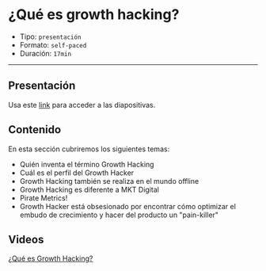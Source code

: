 # ¿Qué es growth hacking?

* Tipo: `presentación`
* Formato: `self-paced`
* Duración: `17min`

***

## Presentación
Usa este [link](https://docs.google.com/presentation/d/1690jQPjbRpBtU3yQJc1thKI7TpUjFrl_pZ5IVhst4LI/edit#slide=id.g386523c064_0_422) para acceder a las diapositivas.

## Contenido
En esta sección cubriremos los siguientes temas:

* Quién inventa el término Growth Hacking
* Cuál es el perfil del Growth Hacker
* Growth Hacking también se realiza en el mundo offline
* Growth Hacking es diferente a MKT Digital
* Pirate Metrics!
* Growth Hacker está obsesionado por encontrar cómo optimizar
el embudo de crecimiento y hacer del producto un "pain-killer"

## Videos
[¿Qué es Growth Hacking?](https://www.useloom.com/share/969758b2021647448bf62157e1ffc37c)


